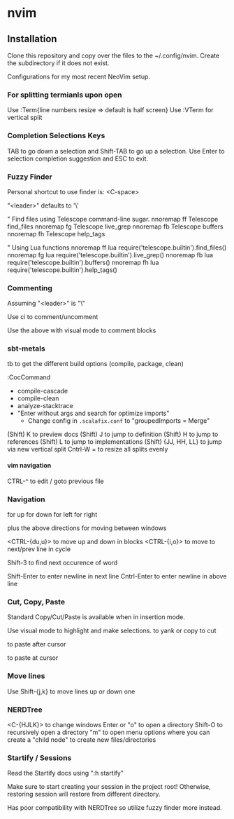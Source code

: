 # nvim

## Installation
Clone this repository and copy over the files to the ~/.config/nvim. Create the subdirectory if it does not exist. 

Configurations for my most recent NeoVim setup.

### For splitting termianls upon open

Use :Term{line numbers resize => default is half screen}
Use :VTerm for vertical split

### Completion Selections Keys

TAB to go down a selection and Shift-TAB to go up a selection. Use Enter to selection completion suggestion and ESC to exit.

### Fuzzy Finder

Personal shortcut to use finder is: \<C-space\>

"\<leader\>" defaults to '\\'

" Find files using Telescope command-line sugar.
nnoremap <leader>ff <cmd>Telescope find_files<cr>
nnoremap <leader>fg <cmd>Telescope live_grep<cr>
nnoremap <leader>fb <cmd>Telescope buffers<cr>
nnoremap <leader>fh <cmd>Telescope help_tags<cr>

" Using Lua functions
nnoremap <leader>ff <cmd>lua require('telescope.builtin').find_files()<cr>
nnoremap <leader>fg <cmd>lua require('telescope.builtin').live_grep()<cr>
nnoremap <leader>fb <cmd>lua require('telescope.builtin').buffers()<cr>
nnoremap <leader>fh <cmd>lua require('telescope.builtin').help_tags()<cr>

### Commenting

Assuming "\<leader\>" is "\\"

Use <leader>ci to comment/uncomment

Use the above with visual mode to comment blocks

### sbt-metals

<space>tb to get the different build options (compile, package, clean)

:CocCommand

- compile-cascade
- compile-clean
- analyze-stacktrace
- "Enter without args and search for optimize imports"
  - Change config in `.scalafix.conf` to "groupedImports = Merge"

(Shift) K to preview docs
(Shift) J to jump to definition
(Shift) H to jump to references
(Shift) L to jump to implementations
(Shift) {JJ, HH, LL} to jump via new vertical split
Cntrl-W = to resize all splits evenly

#### vim navigation

CTRL-^ to edit / goto previous file

### Navigation

<j> for up
<k> for down
<h> for left
<l> for right

<cntrl> plus the above directions for moving between windows

<CTRL-{du,u}> to move up and down in blocks
<CTRL-{i,o}> to move to next/prev line in cycle

Shift-3 to find next occurence of word

Shift-Enter to enter newline in next line
Cntrl-Enter to enter newline in above line

### Cut, Copy, Paste

Standard Copy/Cut/Paste is available when in insertion mode.

Use visual mode to highlight and make selections.
<y> to yank or copy
<d> to cut

<p> to paste after cursor
<P> to paste at cursor

### Move lines

Use Shift-{j,k} to move lines up or down one

### NERDTree

<C-{HJLK}> to change windows
Enter or "o" to open a directory
Shift-O to recursively open a directory
"m" to open menu options where you can create a "child node" to create new files/directories

### Startify / Sessions

Read the Startify docs using ":h startify"

Make sure to start creating your session in the project root!
Otherwise, restoring session will restore from different directory.

Has poor compatibility with NERDTree so utilize fuzzy finder more instead.
